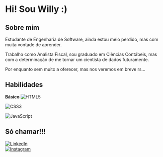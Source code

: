 
# Hi! Sou Willy :)





## Sobre mim

Estudante de Engenharia de Software, ainda estou meio perdido, mas com muita vontade de aprender.

Trabalho como Analista Fiscal, sou graduado em Ciências Contábeis, mas com a determinação de me tornar um cientista de dados futuramente.

Por enquanto sem muito a oferecer, mas nos veremos em breve rs...

## Habilidades

**Básico** ![HTML5](https://img.shields.io/badge/HTML5-000?style=for-the-badge&logo=html5)

![CSS3](https://img.shields.io/badge/CSS3-000?style=for-the-badge&logo=css3&logoColor=264CE4)

![JavaScript](https://img.shields.io/badge/JavaScript-000?style=for-the-badge&logo=javascript)

## Só chamar!!!

[![LinkedIn](https://img.shields.io/badge/LinkedIn-fff?style=for-the-badge&logo=linkedin&logoColor=000)](https://www.linkedin.com/in/willy-neves-113707221/)        
[![Instagram](https://img.shields.io/badge/Instagram-fff?style=for-the-badge&logo=instagram)](https://www.instagram.com/_willynevez/)

